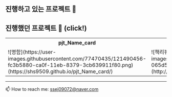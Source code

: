 

<!--
**shs9509/SHS9509** is a ✨ _special_ ✨ repository because its `README.md` (this file) appears on your GitHub profile.

Here are some ideas to get you started:

- 🔭 I’m currently working on ...
- 🌱 I’m currently learning ...
- 👯 I’m looking to collaborate on ...
- 🤔 I’m looking for help with ...
- 💬 Ask me about ...
- 📫 How to reach me: ...
- 😄 Pronouns: ...
- ⚡ Fun fact: ...
-->
## 진행하고 있는 프로젝트 🍭



## 진행했던 프로젝트 🧭 (click!)

<table>
  <tr>
    <th>pjt_Name_card</th>
    <th>pjt_book_review_site</th>
    <th>pjt_MeMovie</th>
  </tr>
  <tr>
    <td>![명함](https://user-images.githubusercontent.com/77470435/121490456-fc3b5880-ca0f-11eb-8379-3cb639911f80.png)(https://shs9509.github.io/pjt_Name_card/)</td>
    <td>![책리뷰](https://user-images.githubusercontent.com/77470435/121490487-065d5700-ca10-11eb-81e1-c429332847ac.png)(http://hyungsik.pythonanywhere.com/)</td>
    <td>![미무비](https://user-images.githubusercontent.com/77470435/121490498-0b220b00-ca10-11eb-8224-f7fbedf17a4c.png)(https://github.com/shs9509/pjt_MeMovie)</td>
  </tr>
</table>

<!-- ### pjt_Name_card
📇 https://shs9509.github.io/pjt_Name_card/

### pjt_book_review_site
📖 http://hyungsik.pythonanywhere.com/

### pjt_MeMovie
🎥 https://github.com/shs9509/pjt_MeMovie -->


--------
📫 How to reach me: ssej09072@naver.com
